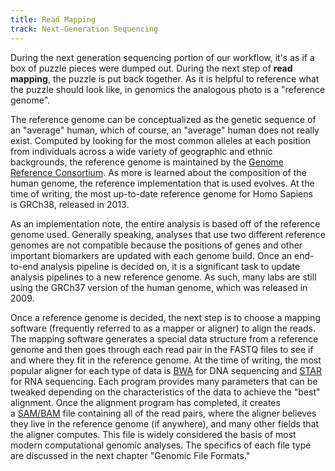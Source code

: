 ```yaml
---
title: Read Mapping
track: Next-Generation Sequencing
---
```


During the next generation sequencing portion of our workflow, it's as if a box of puzzle pieces were dumped out. During the next step of **read mapping**, the puzzle is put back together. As it is helpful to reference what the puzzle should look like, in genomics the analogous photo is a "reference genome".

The reference genome can be conceptualized as the genetic sequence of an "average" human, which of course, an "average" human does not really exist. Computed by looking for the most common alleles at each position from individuals across a wide variety of geographic and ethnic backgrounds, the reference genome is maintained by the [Genome Reference Consortium](https://www.ncbi.nlm.nih.gov/grc). As more is learned about the composition of the human genome, the reference implementation that is used evolves. At the time of writing, the most up-to-date reference genome for Homo Sapiens is GRCh38, released in 2013.

As an implementation note, the entire analysis is based off of the reference genome used. Generally speaking, analyses that use two different reference genomes are not compatible because the positions of genes and other important biomarkers are updated with each genome build. Once an end-to-end analysis pipeline is decided on, it is a significant task to update analysis pipelines to a new reference genome. As such, many labs are still using the GRCh37 version of the human genome, which was released in 2009.

Once a reference genome is decided, the next step is to choose a mapping software (frequently referred to as a mapper or aligner) to align the reads. The mapping software generates a special data structure from a reference genome and then goes through each read pair in the FASTQ files to see if and where they fit in the reference genome. At the time of writing, the most popular aligner for each type of data is [BWA](https://github.com/lh3/bwa) for DNA sequencing and [STAR](https://github.com/alexdobin/STAR) for RNA sequencing. Each program provides many parameters that can be tweaked depending on the characteristics of the data to achieve the "best" alignment. Once the alignment program has completed, it creates a [SAM/BAM](https://samtools.github.io/hts-specs/SAMv1.pdf) file containing all of the read pairs, where the aligner believes they live in the reference genome (if anywhere), and many other fields that the aligner computes. This file is widely considered the basis of most modern computational genomic analyses. The specifics of each file type are discussed in the next chapter "Genomic File Formats."
